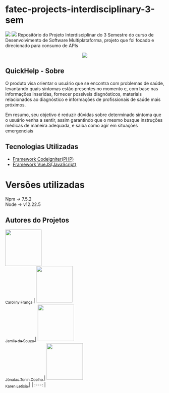 # fatec-projects-interdisciplinary-3-sem
<img src="https://img.shields.io/static/v1?label=codeigniter&message=framework&color=blue&style=for-the-badge&logo=CODEIGNITTER"/>

<img src="https://img.shields.io/static/v1?label=VueJS&message=framework&color=blue&style=for-the-badge&logo=VUEJS"/>
Repositório do Projeto Interdisciplinar do 3 Semestre do curso de Desenvolvimento de Software Multiplataforma, projeto que foi focado e direcionado para consumo de APIs
<br>
<p align="center">
<img src="http://img.shields.io/static/v1?label=STATUS&message=EM%20DESENVOLVIMENTO&color=GREEN&style=for-the-badge"/>
</p>

## QuickHelp - Sobre
<p>O produto visa orientar o usuário que se encontra com problemas de saúde, levantando quais sintomas estão presentes no momento e, com base nas informações inseridas, fornecer possíveis diagnósticos, materiais relacionados ao diagnóstico e informações de profissionais de saúde mais próximos. <br>

Em resumo, seu objetivo é reduzir dúvidas sobre determinado sintoma que o usuário venha a sentir, assim garantindo que o mesmo busque instruções médicas de maneira adequada, e saiba como agir em situações emergenciais</p>

## Tecnologias Utilizadas

- [Framework Codeigniter(PHP)](https://codeigniter.com/)
- [Framework VueJS(JavaScript)](https://vuejs.org/guide/introduction.html)

# Versões utilizadas
Npm -> 7.5.2 <br>
Node -> v12.22.5 <br>

## Autores do Projetos

[<img src="https://avatars.githubusercontent.com/CarolinyFranca" width=115 > <br> <sub> Caroliny França </sub>](https://github.com/CarolinyFranca) | [<img src="https://avatars.githubusercontent.com/0502j" width=115 > <br> <sub> Jamile de Souza </sub>](https://github.com/0502j) |   [<img src="https://avatars.githubusercontent.com/JonatasTCoelho" width=115 > <br> <sub> Jônatas Tonin Coelho </sub>](https://github.com/JonatasTCoelho) | [<img src="https://avatars.githubusercontent.com/Karen-HerOAcEDucK" width=115 > <br> <sub> Karen Letícia </sub>](https://github.com/Karen-HerOAcEDucK) |
| :---: |  
<!-- | [<img src="https://avatars.githubusercontent.com/u/37356058?v=4" width=115><br><sub>Caroliny Franca</sub>](https://github.com/CarolinyFranca) |  [<img src="https://avatars.githubusercontent.com/u/30351153?v=4" width=115><br><sub>Jamile de Souza</sub>](https://github.com/0502j) |  [<img src="https://avatars.githubusercontent.com/u/8989346?v=4" width=115><br><sub>Karen Letícia</sub>](https://github.com/Karen-HerOAcEDucK) | [<img src="https://avatars.githubusercontent.com/u/30351153?v=4" width=115><br><sub>Jônatas Tonin Coelho</sub>](https://github.com/JonatasTCoelho) |
| :---: | :---: | :---: | -->
